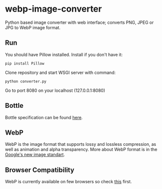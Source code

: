 # webp-image-converter
Python based image converter with web interface; converts PNG, JPEG or JPG to WebP image format.   

## Run
You should have Pillow installed. Install if you don't have it:

`pip install Pillow`


Clone repository and start WSGI server with command:

`python converter.py`

Go to port 8080 on your localhost (127.0.0.1:8080)


## Bottle 
Bottle specification can be found [here](http://bottlepy.org/docs/dev/).

## WebP
WebP is the image format that supports lossy and lossless compression, as well as animation and alpha transparency.
More about WebP format is in the [Google's new image standart](https://developers.google.com/speed/webp/).

## Browser Compatibility
WebP is currently available on few browsers so check [this](https://caniuse.com/#feat=webp) first. 

